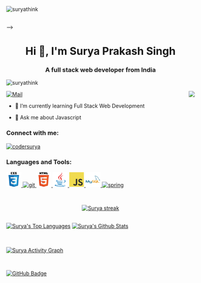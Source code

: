 <!-- - 👋 Hi, I’m Surya Prakash Singh
- 👀 I’m interested in Listening to Podcasts,Reading Books,Playing Chess.
- 🌱 I’m currently learning Full Stack Web Development(MERN).
- 📫 You can reach me at suryaprakashsingh110@gmail.com

<!---
suryathink/suryathink is a ✨ special ✨ repository because its `README.md` (this file) appears on your GitHub profile.
You can click the Preview link to take a look at your changes.
--->

<p align="left"> <img src="https://komarev.com/ghpvc/?username=suryathink&label=Profile%20views&color=0e75b6&style=flat" alt="suryathink" /> </p>

<br> -->









<h1 align="center">Hi 👋, I'm Surya Prakash Singh</h1>
<h3 align="center">A full stack web developer from India</h3>

<p align="left"> <img src="https://komarev.com/ghpvc/?username=suryathink&label=Profile%20views&color=0e75b6&style=flat" alt="suryathink" /> </p>
<img style="height: 300px;"  align="right" src="https://c.tenor.com/2uyENRmiUt0AAAAM/coding.gif"></img>

<!-- <p align="left"> <a href="https://akash-github-25.github.io/" target="blank"><img src="https://img.shields.io/badge/Portfolio_-000?style=for-the-badge&logo=ko-fi&logoColor=blue" alt="Akash__Mishra" /></a> </p> -->

<p align="left"> <a href="mailto:suryaprakashsingh110@gmail.com" target="blank"><img src="https://img.shields.io/badge/Reach_to_me_via_Mail_-000?style=for-the-badge&logo=gmail&logoColor=gold" alt="Mail" /></a> </p>

<!-- <p align="left"> <a href="https://drive.google.com/file/d/1wpB4xqCoIRlumqVN95RXQl6OEbWncXKe/view?usp=sharing" target="blank"><img src="https://img.shields.io/badge/Resume_-000?style=for-the-badge&logo=files&logoColor=yellow" alt="Resume" /></a> </p> -->

- 🌱 I’m currently learning Full Stack Web Development

- 💬 Ask me about Javascript

<h3 align="left">Connect with me:</h3>
<p align="left">
<a href="https://linkedin.com/in/codersurya" target="blank"><img align="center" src="https://raw.githubusercontent.com/rahuldkjain/github-profile-readme-generator/master/src/images/icons/Social/linked-in-alt.svg" alt="codersurya" height="30" width="40" /></a>
</p>

<h3 align="left">Languages and Tools:</h3>
<p align="left"> <a href="https://www.w3schools.com/css/" target="_blank" rel="noreferrer"> <img src="https://raw.githubusercontent.com/devicons/devicon/master/icons/css3/css3-original-wordmark.svg" alt="css3" width="40" height="40"/> </a>  <a href="https://git-scm.com/" target="_blank" rel="noreferrer"> <img src="https://www.vectorlogo.zone/logos/git-scm/git-scm-icon.svg" alt="git" width="40" height="40"/> </a> <a href="https://www.w3.org/html/" target="_blank" rel="noreferrer"> <img src="https://raw.githubusercontent.com/devicons/devicon/master/icons/html5/html5-original-wordmark.svg" alt="html5" width="40" height="40"/> </a> <a href="https://www.java.com" target="_blank" rel="noreferrer"> <img src="https://raw.githubusercontent.com/devicons/devicon/master/icons/java/java-original.svg" alt="java" width="40" height="40"/> </a> <a href="https://developer.mozilla.org/en-US/docs/Web/JavaScript" target="_blank" rel="noreferrer"> <img src="https://raw.githubusercontent.com/devicons/devicon/master/icons/javascript/javascript-original.svg" alt="javascript" width="40" height="40"/> </a>  <a href="https://www.mysql.com/" target="_blank" rel="noreferrer"> <img src="https://raw.githubusercontent.com/devicons/devicon/master/icons/mysql/mysql-original-wordmark.svg" alt="mysql" width="40" height="40"/> </a> <a href="https://spring.io/" target="_blank" rel="noreferrer"> <img src="https://www.vectorlogo.zone/logos/springio/springio-icon.svg" alt="spring" width="40" height="40"/> </a> </p>

<br>
<p align="center">
    <a href="https://github.com/suryathink/github-readme-streak-stats">
        <img title="🔥 Get streak stats for your profile at git.io/streak-stats" alt="Surya streak" src="https://github-readme-streak-stats.herokuapp.com/?user=suryathink&theme=black-ice&hide_border=true&stroke=0000&background=060A0CD0"/>
    </a>
</p>
 <br/> <div>
    <a  href="https://github.com/suryathink/github-readme-stats"><img alt="Surya's Top Languages" src="https://github-readme-stats.vercel.app/api/top-langs/?username=suryathink&langs_count=8&count_private=true&layout=compact&theme=react&hide_border=true&bg_color=0D1117" /></a>
    <a href="https://github.com/suryathink/github-readme-stats"><img alt="Surya's Github Stats" src="https://github-readme-stats.vercel.app/api?username=suryathink&show_icons=true&count_private=true&theme=react&hide_border=true&bg_color=0D1117" /></a></div>
   
 
  <br/>

<br/>

<a href="https://github.com/suryathink/github-readme-activity-graph"><img alt="Surya Activity Graph" src="https://github-readme-activity-graph.cyclic.app/graph?username=suryathink&bg_color=0D1117&color=5BCDEC&line=5BCDEC&point=FFFFFF&hide_border=true" /></a>

<br/>

<a align="right" href="https://github.com/suryathink?tab=followers"><img src="https://img.shields.io/github/followers/suryathink?label=Followers&style=social" alt="GitHub Badge"></a>

